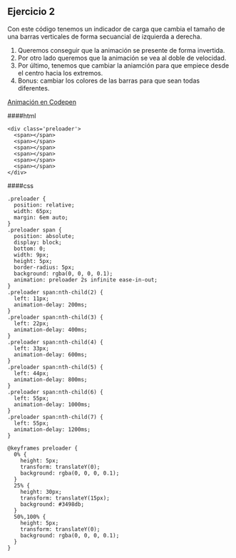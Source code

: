 ## Ejercicio 2
Con este código tenemos un indicador de carga que cambia el tamaño de una barras verticales de forma secuancial de izquierda a derecha.

1. Queremos conseguir que la animación se presente de forma invertida.
2. Por otro lado queremos que la animación se vea al doble de velocidad.
3. Por último, tenemos que cambiar la aniamción para que empiece desde el centro hacia los extremos.
4. Bonus: cambiar los colores de las barras para que sean todas diferentes.

[Animación en Codepen](http://codepen.io/nucliweb/pen/VYQzvR)

####html
```
<div class='preloader'>
  <span></span>
  <span></span>
  <span></span>
  <span></span>
  <span></span>
  <span></span>
</div>
````

####css
```
.preloader {
  position: relative;
  width: 65px;
  margin: 6em auto;
}
.preloader span {
  position: absolute;
  display: block;
  bottom: 0;
  width: 9px;
  height: 5px;
  border-radius: 5px;
  background: rgba(0, 0, 0, 0.1);
  animation: preloader 2s infinite ease-in-out;
}
.preloader span:nth-child(2) {
  left: 11px;
  animation-delay: 200ms;
}
.preloader span:nth-child(3) {
  left: 22px;
  animation-delay: 400ms;
}
.preloader span:nth-child(4) {
  left: 33px;
  animation-delay: 600ms;
}
.preloader span:nth-child(5) {
  left: 44px;
  animation-delay: 800ms;
}
.preloader span:nth-child(6) {
  left: 55px;
  animation-delay: 1000ms;
}
.preloader span:nth-child(7) {
  left: 55px;
  animation-delay: 1200ms;
}

@keyframes preloader {
  0% {
    height: 5px;
    transform: translateY(0);
    background: rgba(0, 0, 0, 0.1);
  }
  25% {
    height: 30px;
    transform: translateY(15px);
    background: #3498db;
  }
  50%,100% {
    height: 5px;
    transform: translateY(0);
    background: rgba(0, 0, 0, 0.1);
  }
}
